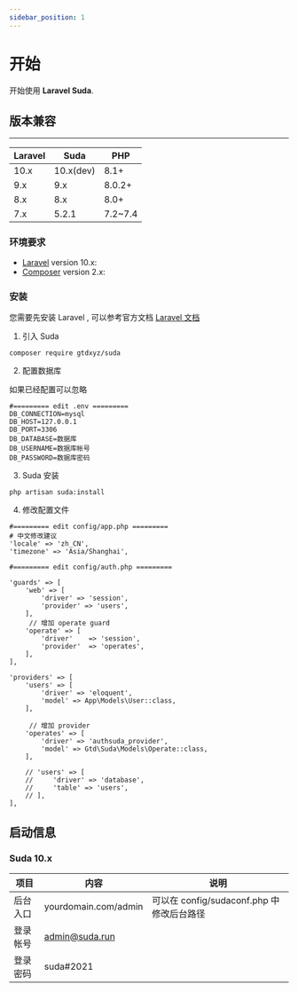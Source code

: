 ```yaml
---
sidebar_position: 1
---
```


# 开始

开始使用 **Laravel Suda**.

## 版本兼容

---

|  Laravel   | Suda  | PHP  |
|  ----  | ----  | ----  |
| 10.x  | 10.x(dev) | 8.1+ |
| 9.x  | 9.x | 8.0.2+ |
| 8.x  | 8.x | 8.0+ |
| 7.x  | 5.2.1 | 7.2~7.4 |


### 环境要求

- [Laravel](https://laravel.com/) version 10.x:
- [Composer](https://getcomposer.org) version 2.x:


### 安装

您需要先安装 Laravel , 可以参考官方文档  [Laravel 文档](https://laravel.com/)

1. 引入 Suda

```
composer require gtdxyz/suda
```
2. 配置数据库

如果已经配置可以忽略

```
#========= edit .env =========
DB_CONNECTION=mysql
DB_HOST=127.0.0.1
DB_PORT=3306
DB_DATABASE=数据库
DB_USERNAME=数据库帐号
DB_PASSWORD=数据库密码
```

3. Suda 安装

```
php artisan suda:install
```

4. 修改配置文件

```
#========= edit config/app.php =========
# 中文修改建议
'locale' => 'zh_CN',
'timezone' => 'Asia/Shanghai',

#========= edit config/auth.php =========

'guards' => [
    'web' => [
        'driver' => 'session',
        'provider' => 'users',
    ],
	 // 增加 operate guard
    'operate' => [
        'driver'    => 'session',
        'provider'  => 'operates',
    ],
],

'providers' => [
    'users' => [
        'driver' => 'eloquent',
        'model' => App\Models\User::class,
    ],
	 
	 // 增加 provider
    'operates' => [
        'driver' => 'authsuda_provider',
        'model' => Gtd\Suda\Models\Operate::class,
    ],

    // 'users' => [
    //     'driver' => 'database',
    //     'table' => 'users',
    // ],
],

```

## 启动信息


### Suda 10.x

|  项目   | 内容  | 说明  |
|  ----  | ----  | ----  |
| 后台入口  | yourdomain.com/admin | 可以在 config/sudaconf.php 中修改后台路径|
| 登录帐号  | admin@suda.run |  |
| 登录密码  | suda#2021 |  |
